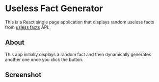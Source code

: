 # Useless Fact Generator
This is a React single page application that displays random useless facts from [usless facts](https://uselessfacts.jsph.pl/) API.

## About
This app initially displays a random fact and then dynamically generates another one once you click the button.

## Screenshot
